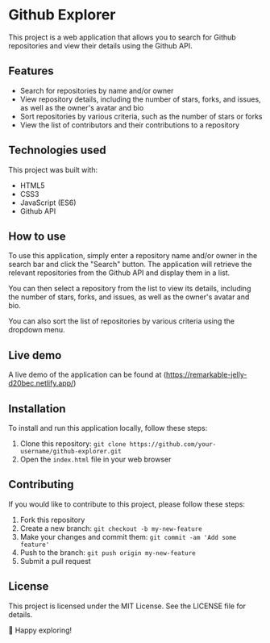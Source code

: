 # Github Explorer

This project is a web application that allows you to search for Github repositories and view their details using the Github API.

## Features

- Search for repositories by name and/or owner
- View repository details, including the number of stars, forks, and issues, as well as the owner's avatar and bio
- Sort repositories by various criteria, such as the number of stars or forks
- View the list of contributors and their contributions to a repository

## Technologies used

This project was built with:

- HTML5
- CSS3
- JavaScript (ES6)
- Github API

## How to use

To use this application, simply enter a repository name and/or owner in the search bar and click the "Search" button. The application will retrieve the relevant repositories from the Github API and display them in a list.

You can then select a repository from the list to view its details, including the number of stars, forks, and issues, as well as the owner's avatar and bio.

You can also sort the list of repositories by various criteria using the dropdown menu.

## Live demo

A live demo of the application can be found at (https://remarkable-jelly-d20bec.netlify.app/)

## Installation

To install and run this application locally, follow these steps:

1. Clone this repository: `git clone https://github.com/your-username/github-explorer.git`
2. Open the `index.html` file in your web browser

## Contributing

If you would like to contribute to this project, please follow these steps:

1. Fork this repository
2. Create a new branch: `git checkout -b my-new-feature`
3. Make your changes and commit them: `git commit -am 'Add some feature'`
4. Push to the branch: `git push origin my-new-feature`
5. Submit a pull request

## License

This project is licensed under the MIT License. See the LICENSE file for details. 

🚀 Happy exploring!
